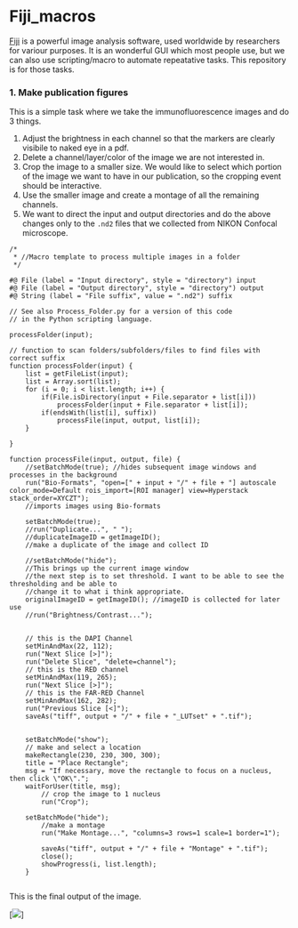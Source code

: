 # Fiji_macros

[Fiji] is a powerful image analysis software, used worldwide by researchers for variour purposes. It is an wonderful GUI which most people use, but we can also use scripting/macro to automate repeatative tasks. This repository is for those tasks. 

### 1.  Make publication figures
This is a simple task where we take the immunofluorescence images and do 3 things.
1. Adjust the brightness in each channel so that the markers are clearly visibile to naked eye in a pdf.
2. Delete a channel/layer/color of the image we are not interested in.
3. Crop the image to a smaller size. We would like to select which portion of the image we want to have in our publication, so the cropping event should be interactive.
4. Use the smaller image and create a montage of all the remaining channels.
5. We want to direct the input and output directories and do the above changes only to the `.nd2` files that we collected from NIKON Confocal microscope.
```{jpython}
/*
 * //Macro template to process multiple images in a folder
 */

#@ File (label = "Input directory", style = "directory") input
#@ File (label = "Output directory", style = "directory") output
#@ String (label = "File suffix", value = ".nd2") suffix

// See also Process_Folder.py for a version of this code
// in the Python scripting language.

processFolder(input);

// function to scan folders/subfolders/files to find files with correct suffix
function processFolder(input) {
	list = getFileList(input);
	list = Array.sort(list);
	for (i = 0; i < list.length; i++) {
		if(File.isDirectory(input + File.separator + list[i]))
			processFolder(input + File.separator + list[i]);
		if(endsWith(list[i], suffix))
			processFile(input, output, list[i]);
	}
	
}

function processFile(input, output, file) {
	//setBatchMode(true); //hides subsequent image windows and processes in the background
	run("Bio-Formats", "open=[" + input + "/" + file + "] autoscale color_mode=Default rois_import=[ROI manager] view=Hyperstack stack_order=XYCZT");
	//imports images using Bio-formats
	
	setBatchMode(true);
	//run("Duplicate...", " ");
	//duplicateImageID = getImageID();
	//make a duplicate of the image and collect ID

	//setBatchMode("hide");
	//This brings up the current image window 
	//the next step is to set threshold. I want to be able to see the thresholding and be able to 
	//change it to what i think appropriate.
	originalImageID = getImageID(); //imageID is collected for later use
	//run("Brightness/Contrast...");
	
	
	// this is the DAPI Channel
	setMinAndMax(22, 112);
	run("Next Slice [>]");
	run("Delete Slice", "delete=channel");
	// this is the RED channel
	setMinAndMax(119, 265);
	run("Next Slice [>]");
	// this is the FAR-RED Channel
	setMinAndMax(162, 282);
	run("Previous Slice [<]");
	saveAs("tiff", output + "/" + file + "_LUTset" + ".tif");
	
	
	setBatchMode("show");
	// make and select a location
	makeRectangle(230, 230, 300, 300);
	title = "Place Rectangle";
	msg = "If necessary, move the rectangle to focus on a nucleus, then click \"OK\".";
  	waitForUser(title, msg);
  		// crop the image to 1 nucleus
  		run("Crop");
  		
  	setBatchMode("hide");
  		//make a montage
  		run("Make Montage...", "columns=3 rows=1 scale=1 border=1");
  
		saveAs("tiff", output + "/" + file + "Montage" + ".tif");
		close();
		showProgress(i, list.length);
	}
	

```
This is the final output of the image.

[<img src="[img/myImage.png](https://github.com/prabindm/Fiji_macros/blob/main/pdm_4014_slide4_ch4_001.nd2Montage.jpg)">]


[Fiji]: https://imagej.net/software/fiji/
